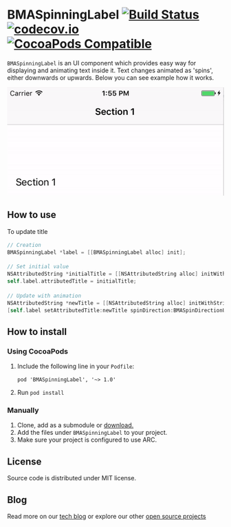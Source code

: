 # BMASpinningLabel [![Build Status](https://api.travis-ci.org/badoo/BMASpinningLabel.svg)](https://travis-ci.org/badoo/BMASpinningLabel) [![codecov.io](https://codecov.io/github/badoo/BMASpinningLabel/coverage.svg?branch=master)](https://codecov.io/github/badoo/BMASpinningLabel?branch=master) [![CocoaPods Compatible](https://img.shields.io/cocoapods/v/BMASpinningLabel.svg)](https://img.shields.io/cocoapods/v/BMASpinningLabel.svg)
`BMASpinningLabel` is an UI component which provides easy way for displaying and animating text inside it.
Text changes animated as 'spins', either downwards or upwards.
Below you can see example how it works.

<div align="center">
<img src="./demoimages/demo.gif" />
</div>

## How to use

To update title

```objectivec
// Creation
BMASpinningLabel *label = [[BMASpinningLabel alloc] init];

// Set initial value
NSAttributedString *initialTitle = [[NSAttributedString alloc] initWithString:@"Initial Title"];
self.label.attributedTitle = initialTitle;

// Update with animation
NSAttributedString *newTitle = [[NSAttributedString alloc] initWithString:@"New Title"];
[self.label setAttributedTitle:newTitle spinDirection:BMASpinDirectionUpward spinSettings:BMASpinSettingsAnimated];
```

## How to install

### Using CocoaPods


1. Include the following line in your `Podfile`:

    ```
    pod 'BMASpinningLabel', '~> 1.0'
    ```

2. Run `pod install`

### Manually

1. Clone, add as a submodule or [download.](https://github.com/badoo/BMASpinningLabel/archive/master.zip)
2. Add the files under `BMASpinningLabel` to your project.
3. Make sure your project is configured to use ARC.

## License

Source code is distributed under MIT license.

## Blog

Read more on our [tech blog](http://techblog.badoo.com/) or explore our other [open source projects](https://github.com/badoo)
